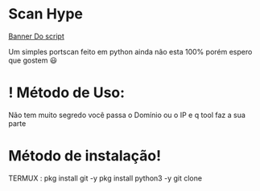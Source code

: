 # Scan Hype

[Banner Do script](https://photos.app.goo.gl/wfbUSJLaHzeg2wiF9)


Um simples portscan feito em python ainda não esta 100%
porém espero que gostem 😃

# ! Método de Uso:
Não tem muito segredo você passa o Domínio ou o IP e q tool faz a sua parte


# Método de instalação!
TERMUX : 
pkg install git -y
pkg install python3 -y
git clone 
